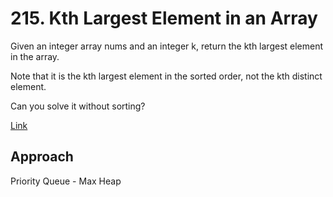 # 215. Kth Largest Element in an Array

Given an integer array nums and an integer k, return the kth largest element in the array.

Note that it is the kth largest element in the sorted order, not the kth distinct element.

Can you solve it without sorting?

[Link](https://leetcode.com/problems/kth-largest-element-in-an-array/description/)

## Approach

Priority Queue - Max Heap